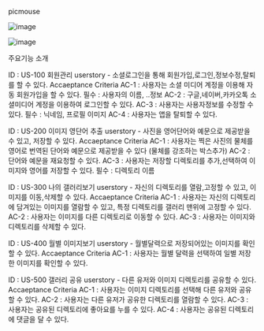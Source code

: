 picmouse

![image](https://github.com/hgalchi/PicMouse/assets/97970505/8a795527-b7d9-4ae8-8ced-afd3a03c70e2)

![image](https://github.com/hgalchi/PicMouse/assets/97970505/0dcf8ff7-5acb-40cf-9639-2a036f0ac5e4)


주요기능 소개

ID : US-100 회원관리
userstory - 소셜로그인을 통해 회원가입,로그인,정보수정,탈퇴를 할 수 있다. 
Accaeptance Criteria
AC-1 : 사용자는 소셜 미디어 계정을 이용해 자동 회원가입을 할 수 있다. 
	필수 : 사용자의 이름, ..정보 
AC-2 : 구글,네이버,카카오톡 소셜미디어 계정을 이용하여 로그인할 수 있다.
AC-3 : 사용자는 사용자정보를 수정할 수 있다.
	필수 : 닉네임, 프로필 이미지
AC-4 : 사용자는 앱을 탈퇴할 수 있다. 

ID : US-200 이미지 영단어 추출
userstory - 사진을 영어단어와 예문으로 제공받을 수 있고, 저장할 수 있다. 
Accaeptance Criteria
AC-1 : 사용자는 찍은 사진의 물체를 영어로 번역된 단어와 예문으로 제공받을 수 있다 (물체를 강조하는 박스추가)
AC-2 :  단어와 예문을 재요청할 수 있다. 
AC-3 : 사용자는 저장할 디렉토리를 추가,선택하여 이미지와 영어를 저장할 수 있다. 필수 : 디렉토리 이름

ID : US-300 나의 갤러리보기
userstory - 자신의 디렉토리를 열람,고정할 수 있고, 이미지를 이동,삭제할 수 있다.
Accaeptance Criteria
AC-1 : 사용자는 자신의 디렉토리에 담겨있는 이미지를 열람할 수 있고, 특정 디렉토리를 갤러리 맨위에 고정할 수 있다. 
AC-2 : 사용자는 이미지를 다른 디렉토리로 이동할 수 있다. 
AC-3 : 사용자는 이미지와 디렉토리를 삭제할 수 있다. 

ID : US-400 월별 이미지보기
userstory - 월별달력으로 저장되어있는 이미지를 확인할 수 있다. 
Accaeptance Criteria
AC-1 : 사용자는 월별 달력을 선택하여 일별 저장한 이미지를 확인할 수 있다. 

ID : US-500 갤러리 공유
userstory -  다른 유저와 이미지 디렉토리를 공유할 수 있다. 
Accaeptance Criteria
AC-1 : 사용자는 이미지 디렉토리를 선택해 다른 유저와 공유할 수 있다. 
AC-2 : 사용자는 다른 유저가 공유한 디렉토리를 열람할 수 있다. 
AC-3 : 사용자는 공유된 디렉토리에 좋아요를 누를 수 있다. 
AC-4 : 사용자는 공유된 디렉토리에 댓글을 달 수 있다. 
